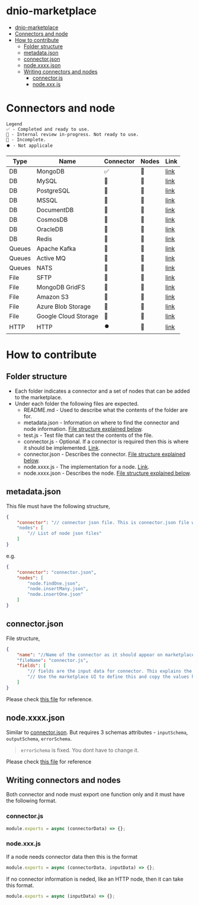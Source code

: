 # dnio-marketplace

- [dnio-marketplace](#dnio-marketplace)
- [Connectors and node](#connectors-and-node)
- [How to contribute](#how-to-contribute)
	- [Folder structure](#folder-structure)
	- [metadata.json](#metadatajson)
	- [connector.json](#connectorjson)
	- [node.xxxx.json](#nodexxxxjson)
	- [Writing connectors and nodes](#writing-connectors-and-nodes)
		- [connector.js](#connectorjs)
		- [node.xxx.js](#nodexxxjs)


# Connectors and node

```
Legend
✅ - Completed and ready to use.
🔶 - Internal review in-progress. Not ready to use.
🔴 - Incomplete.
⏺️ - Not applicale
```

| Type | Name | Connector | Nodes | Link |
|--|--|--|--|--|
| DB | MongoDB | ✅ | 🔶 | [link](./MongoDB/README.md) | 
| DB | MySQL | 🔶 | 🔶 | [link](./MySQL/README.md) | 
| DB | PostgreSQL | 🔶 | 🔶 | [link](./PostgreSQL/README.md) | 
| DB | MSSQL | 🔴 | 🔴 | [link](./mongodb/README.md) | 
| DB | DocumentDB | 🔴 | 🔴 | [link](./mongodb/README.md) | 
| DB | CosmosDB | 🔴 | 🔴 | [link](./mongodb/README.md) | 
| DB | OracleDB | 🔴 | 🔴 | [link](./mongodb/README.md) | 
| DB | Redis | 🔴 | 🔴 | [link](./mongodb/README.md) | 
| Queues | Apache Kafka | 🔴 | 🔴 | [link](./mongodb/README.md) | 
| Queues | Active MQ | 🔴 | 🔴 | [link](./mongodb/README.md) | 
| Queues | NATS | 🔴 | 🔴 | [link](./mongodb/README.md) | 
| File | SFTP | 🔴 | 🔴 | [link](./mongodb/README.md) | 
| File | MongoDB GridFS | 🔴 | 🔴 | [link](./mongodb/README.md) | 
| File | Amazon S3 | 🔴 | 🔴 | [link](./mongodb/README.md) | 
| File | Azure Blob Storage | 🔴 | 🔴 | [link](./mongodb/README.md) | 
| File | Google Cloud Storage | 🔴 | 🔴 | [link](./mongodb/README.md) | 
| HTTP | HTTP | ⏺️ | 🔴 | [link](./mongodb/README.md) | 

# How to contribute

## Folder structure
* Each folder indicates a connector and a set of nodes that can be added to the marketplace.
* Under each folder the following files are expected.
  * README.md - Used to describe what the contents of the folder are for.
  * metadata.json - Information on where to find the connector and node information. [File structure explained below](#metadatajson).
  * test.js - Test file that can test the contents of the file.
  * connector.js - Optional. If a connector is required then this is where it should be implemented. [Link](#connectorjs).
  * connector.json - Describes the connector. [File structure explained below](#connectorjson).
  * node.xxxx.js - The implementation for a node. [Link](#nodexxxjs).
  * node.xxxx.json - Describes the node. [File structure explained below](#nodexxxxjson).

## metadata.json

This file must have the following structure, 

```json
{
	"connector": "// connector json file. This is connector.json file where moe information regarding the connector can be found,"
	"nodes": [
		"// List of node json files"
	]
}
```

e.g.

```json
{
	"connector": "connector.json",
	"nodes": [
		"node.findOne.json",
		"node.insertMany.json",
		"node.insertOne.json"
	]
}
```

## connector.json

File structure, 

```json
{
	"name": "//Name of the connector as it should appear on marketplace,"
	"fileName": "connector.js",
	"fields": [
		"// fields are the input data for connector. This explains the each input field and their type."
		"// Use the marketplace UI to define this and copy the values here."
	]
}
```

Please check [this file](./MongoDB/connector.json) for reference.

## node.xxxx.json

Similar to [connector.json](#connectorjson). But requires 3 schemas attributes - `inputSchema`, `outputSchema`, `errorSchema`.

> `errorSchema` is fixed. You dont have to change it.

Please check [this file](./MongoDB/node.insertMany.json) for reference


## Writing connectors and nodes

Both connector and node must export one function only and it must have the following format.

### connector.js

```js
module.exports = async (connectorData) => {};
```

### node.xxx.js

If a node needs connector data then this is the format
```js
module.exports = async (connectorData, inputData) => {};
```

If no connector information is neded, like an HTTP node, then it can take this format.
```js
module.exports = async (inputData) => {};
```